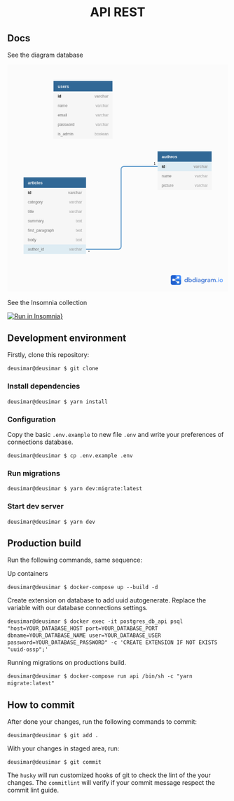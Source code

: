 <div align="center">
    <h1>API REST</h1>
</div>

## Docs

See the diagram database

<img src="./docs/db_diagram.png" />

See the Insomnia collection

[![Run in Insomnia}](https://insomnia.rest/images/run.svg)](https://insomnia.rest/run/?label=Articles%20Api&uri=https%3A%2F%2Fgithub.com%2Fdeusimardamiao%2Farticles-api%2Fblob%2Fmaster%2Fdocs%2Finsomnia-collection.json)

## Development environment

Firstly, clone this repository:
```terminal
deusimar@deusimar $ git clone
```

### Install dependencies
```terminal
deusimar@deusimar $ yarn install
```

### Configuration

Copy the basic `.env.example` to new file `.env` and write your preferences of connections database.

```terminal
deusimar@deusimar $ cp .env.example .env
```

### Run migrations
```terminal
deusimar@deusimar $ yarn dev:migrate:latest
```

### Start dev server
```terminal
deusimar@deusimar $ yarn dev
```

## Production build
Run the following commands, same sequence:

Up containers
```terminal
deusimar@deusimar $ docker-compose up --build -d
```

Create extension on database to add uuid autogenerate. Replace the variable with our database connections settings.
```terminal
deusimar@deusimar $ docker exec -it postgres_db_api psql "host=YOUR_DATABASE_HOST port=YOUR_DATABASE_PORT dbname=YOUR_DATABASE_NAME user=YOUR_DATABASE_USER password=YOUR_DATABASE_PASSWORD" -c 'CREATE EXTENSION IF NOT EXISTS "uuid-ossp";'
```

Running migrations on productions build.
```terminal
deusimar@deusimar $ docker-compose run api /bin/sh -c "yarn migrate:latest"
```

## How to commit
After done your changes, run the following commands to commit:

```terminal
deusimar@deusimar $ git add .
```

With your changes in staged area, run:

```terminal
deusimar@deusimar $ git commit
```

The `husky` will run customized hooks of git to check the lint of the your changes. The `commitlint` will verify if your commit message respect the commit lint guide.

